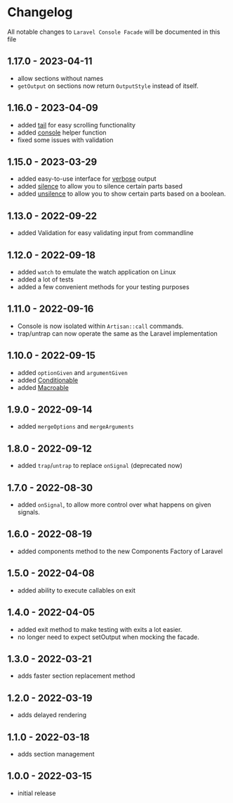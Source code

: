# Changelog

All notable changes to `Laravel Console Facade` will be documented in this file

## 1.17.0 - 2023-04-11

- allow sections without names
- `getOutput` on sections now return `OutputStyle` instead of itself.

## 1.16.0 - 2023-04-09

- added [tail](README.md#tail) for easy scrolling functionality
- added [console](README.md#console-helper) helper function
- fixed some issues with validation

## 1.15.0 - 2023-03-29

- added easy-to-use interface for [verbose](README.md#verbosity) output
- added [silence](README.md#silence) to allow you to silence certain parts based
- added [unsilence](README.md#unsilence) to allow you to show certain parts based
  on a boolean.

## 1.13.0 - 2022-09-22

- added Validation for easy validating input from commandline

## 1.12.0 - 2022-09-18

- added `watch` to emulate the watch application on Linux
- added a lot of tests
- added a few convenient methods for your testing purposes

## 1.11.0 - 2022-09-16

- Console is now isolated within `Artisan::call` commands.
- trap/untrap can now operate the same as the Laravel implementation

## 1.10.0 - 2022-09-15

- added `optionGiven` and `argumentGiven`
- added [Conditionable](https://laravel.com/api/master/Illuminate/Support/Traits/Conditionable.html)
- added [Macroable](https://laravel.com/api/master/Illuminate/Support/Traits/Macroable.html)

## 1.9.0 - 2022-09-14

- added `mergeOptions` and `mergeArguments`

## 1.8.0 - 2022-09-12

- added `trap`/`untrap` to replace `onSignal` (deprecated now)

## 1.7.0 - 2022-08-30

- added `onSignal`, to allow more control over what happens on given signals.

## 1.6.0 - 2022-08-19

- added components method to the new Components Factory of Laravel

## 1.5.0 - 2022-04-08

- added ability to execute callables on exit

## 1.4.0 - 2022-04-05

- added exit method to make testing with exits a lot easier.
- no longer need to expect setOutput when mocking the facade.

## 1.3.0 - 2022-03-21

- adds faster section replacement method

## 1.2.0 - 2022-03-19

- adds delayed rendering

## 1.1.0 - 2022-03-18

- adds section management

## 1.0.0 - 2022-03-15

- initial release
